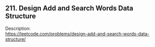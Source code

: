 ## 211. Design Add and Search Words Data Structure

Description:  
https://leetcode.com/problems/design-add-and-search-words-data-structure/